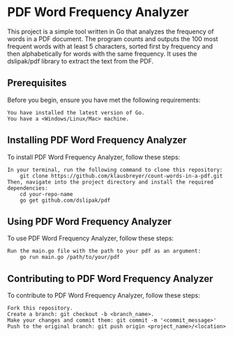 # PDF Word Frequency Analyzer

This project is a simple tool written in Go that analyzes the frequency of words in a PDF document. The program counts and outputs the 100 most frequent words with at least 5 characters, sorted first by frequency and then alphabetically for words with the same frequency. It uses the dslipak/pdf library to extract the text from the PDF.

## Prerequisites

Before you begin, ensure you have met the following requirements:

    You have installed the latest version of Go.
    You have a <Windows/Linux/Mac> machine.

## Installing PDF Word Frequency Analyzer

To install PDF Word Frequency Analyzer, follow these steps:

    In your terminal, run the following command to clone this repository:
        git clone https://github.com/klausbreyer/count-words-in-a-pdf.git
    Then, navigate into the project directory and install the required dependencies:
        cd your-repo-name
        go get github.com/dslipak/pdf

## Using PDF Word Frequency Analyzer

To use PDF Word Frequency Analyzer, follow these steps:

    Run the main.go file with the path to your pdf as an argument:
        go run main.go /path/to/your/pdf

## Contributing to PDF Word Frequency Analyzer

To contribute to PDF Word Frequency Analyzer, follow these steps:

    Fork this repository.
    Create a branch: git checkout -b <branch_name>.
    Make your changes and commit them: git commit -m '<commit_message>'
    Push to the original branch: git push origin <project_name>/<location>
